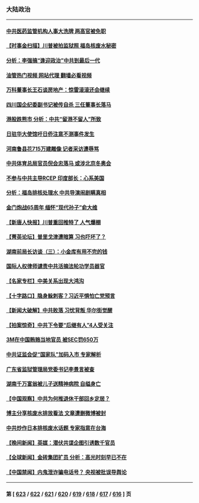 ### 大陆政治
---
#### [中共医药监管机构人事大洗牌 两高官被免职](../../pages/ncid277/n14061628.md?08270445) 
#### [【时事金扫描】川普被拍监狱照 福岛核废水秘密](../../pages/ncid277/n14061718.md?08270445) 
#### [分析：李强搞“逢迎政治”中共到最后一代](../../pages/ncid277/n14061643.md?08270445) 
#### [油管热门视频 网站代理 翻墙必看视频](http://138.2.39.72:81/youtube.html?epic-marker?08270445)
#### [万科董事长王石谈房地产：惊雷滚滚还会继续](../../pages/ncid277/n14061587.md?08270445) 
#### [四川国企纪委副书记被传自杀 三任董事长落马](../../pages/ncid277/n14061619.md?08270445) 
#### [港股跌熊市 分析：中共“留港不留人”所致](../../pages/ncid277/n14061571.md?08270445) 
#### [日驻华大使馆吁日侨注意不测事件发生](../../pages/ncid277/n14061326.md?08270445) 
#### [河南鲁县花715万建雕像 记者采访遭辱骂](../../pages/ncid277/n14061515.md?08270445) 
#### [中共体育总局官员倪会忠落马 或涉北京冬奥会](../../pages/ncid277/n14061433.md?08270445) 
#### [不参与中共主导RCEP 印度部长：心系美国](../../pages/ncid277/n14061506.md?08270445) 
#### [分析：福岛排核处理水 中共导演闹剧瞒真相](../../pages/ncid277/n14061250.md?08270445) 
#### [金门炮战65周年 缅怀“现代孙子”俞大维](../../pages/ncid277/n14044237.md?08270445) 
#### [【新唐人快报】川普重回推特了 人气爆棚](../../pages/ncid277/n14061352.md?08270445) 
#### [【菁英论坛】普里戈津遭暗算 习也吓坏了？](../../pages/ncid277/n14061308.md?08270445) 
#### [湖南前局长访谈（三）：小金库有用不完的钱](../../pages/ncid277/n14061310.md?08270445) 
#### [国际人权律师谴责中共活摘法轮功学员器官](../../pages/ncid277/n14061274.md?08270445) 
#### [【名家专栏】中美关系出现大鸿沟](../../pages/ncid277/n14061169.md?08270445) 
#### [【十字路口】隐身躲刺客？习近平惧怕亡党预言](../../pages/ncid277/n14061266.md?08270445) 
#### [【新闻大破解】中共败落 习忧背叛 华尔街觉醒](../../pages/ncid277/n14061272.md?08270445) 
#### [【拍案惊奇】中共下令要“后继有人”4人受关注](../../pages/ncid277/n14061178.md?08270445) 
#### [3M在中国贿赂当地官员 被SEC罚650万](../../pages/ncid277/n14061275.md?08270445) 
#### [中共证监会促“国家队”加码入市 专家解析](../../pages/ncid277/n14060794.md?08270445) 
#### [广东省监狱管理局党委书记李景言被查](../../pages/ncid277/n14061106.md?08270445) 
#### [湖南千万富翁被儿子送精神病院 自缢身亡](../../pages/ncid277/n14061109.md?08270445) 
#### [【中国观察】中共为何推退休干部回乡定居？](../../pages/ncid277/n14060868.md?08270445) 
#### [博主分享核废水排放看法 文章遭删微博被封](../../pages/ncid277/n14060992.md?08270445) 
#### [中共炒作日本排核废水话题 专家指意在台海](../../pages/ncid277/n14061014.md?08270445) 
#### [【晚间新闻】英媒：潜伏共谍企图引诱数千官员](../../pages/ncid277/n14061003.md?08270445) 
#### [【全球新闻】金砖集团扩员 分析：高光时刻早已不在](../../pages/ncid277/n14061004.md?08270445) 
#### [【中国禁闻】内鬼泄诈骗电话号？ 央视被批误导舆论](../../pages/ncid277/n14060208.md?08270445) 

---
#### 第 [ [623](./623.md?08270445) / [622](./622.md?08270445) / [621](./621.md?08270445) / [620](./620.md?08270445) / [619](./619.md?08270445) / [618](./618.md?08270445) / [617](./617.md?08270445) / [616](./616.md?08270445) ] 页
